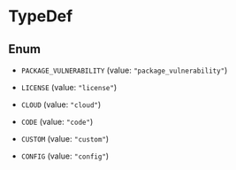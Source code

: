 

# TypeDef

## Enum


* `PACKAGE_VULNERABILITY` (value: `"package_vulnerability"`)

* `LICENSE` (value: `"license"`)

* `CLOUD` (value: `"cloud"`)

* `CODE` (value: `"code"`)

* `CUSTOM` (value: `"custom"`)

* `CONFIG` (value: `"config"`)




